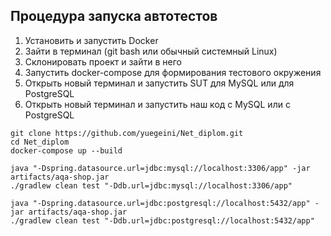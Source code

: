 ## Процедура запуска автотестов


1. Установить и запустить Docker
2. Зайти в терминал (git bash или обычный системный Linux)
3. Склонировать проект и зайти в него
4. Запустить docker-compose для формирования тестового окружения
5. Открыть новый терминал и запустить SUT для MySQL или для PostgreSQL
6. Открыть новый терминал и запустить наш код c MySQL или c PostgreSQL


```
git clone https://github.com/yuegeini/Net_diplom.git
cd Net_diplom
docker-compose up --build

java "-Dspring.datasource.url=jdbc:mysql://localhost:3306/app" -jar artifacts/aqa-shop.jar
./gradlew clean test "-Ddb.url=jdbc:mysql://localhost:3306/app"

java "-Dspring.datasource.url=jdbc:postgresql://localhost:5432/app" -jar artifacts/aqa-shop.jar
./gradlew clean test "-Ddb.url=jdbc:postgresql://localhost:5432/app"
```